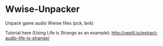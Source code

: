 # Wwise-Unpacker
Unpack game audio Wwise files (pck, bnk)

Tutorial here (Using Life is Strange as an example): http://vextil.io/extract-audio-life-is-strange/
